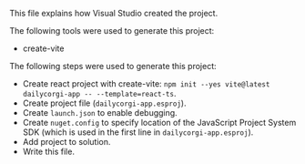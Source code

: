 This file explains how Visual Studio created the project.

The following tools were used to generate this project:
- create-vite

The following steps were used to generate this project:
- Create react project with create-vite: `npm init --yes vite@latest dailycorgi-app -- --template=react-ts`.
- Create project file (`dailycorgi-app.esproj`).
- Create `launch.json` to enable debugging.
- Create `nuget.config` to specify location of the JavaScript Project System SDK (which is used in the first line in `dailycorgi-app.esproj`).
- Add project to solution.
- Write this file.
